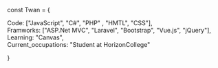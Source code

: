 <html>
    <head>
        <link rel="stylesheet" type="text/css" href="/style.css">
        <link rel="stylesheet" type="text/css" href="style.css">
    </head>
<body>
    <div class="con">
        <div class="sizecon">
            <p class="start">
                <span class="pink">const</span> <span class="purple">Twan</span> <span class="pink">=</span> <span class="white">{</span>
                    <div>
                        <p class="tab">
                            <span class="white">Code</span><span class="pink">:</span> <span class="white">[</span><span class="yellow">"JavaScript"</span><span class="white">, </span><span class="yellow">"C#"</span><span class="white">, </span><span class="yellow">"PHP"</span> <span class="white">, </span><span class="yellow">"HMTL"</span><span class="white">, </span><span class="yellow">"CSS"</span><span class="white">], </span><br> 
                            <span class="white">Framworks</span><span class="pink">:</span> <span class="white">[</span><span class="yellow">"ASP.Net MVC"</span><span class="white">, </span><span class="yellow">"Laravel"</span><span class="white">, </span><span class="yellow">"Bootstrap"</span><span class="white">, </span><span class="yellow">"Vue.js"</span><span class="white">, </span><span class="yellow">"jQuery"</span><span class="white">],</span><br>
                            <span class="white">Learning</span><span class="pink">:</span> <span class="yellow">"Canvas"</span><span class="white">, </span><br>
                            <span class="white">Current_occupations</span><span class="pink">:</span> <span class="yellow">"Student at HorizonCollege"</span><span class="white"></span><br>
                        </p>
                    </div>
                <span class="white">}</span>
            </p>
        </div>
    </div>
</body>
</html>

